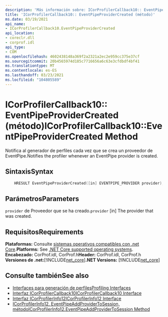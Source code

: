 ```yaml
---
description: 'Más información sobre: ICorProfilerCallback10:: EventPipeProviderCreated (método)'
title: 'ICorProfilerCallback10:: EventPipeProviderCreated (método)'
ms.date: 03/19/2021
api_name:
- ICorProfilerCallback10.EventPipeProviderCreated
api_location:
- coreclr.dll
- corprof.idl
api_type:
- COM
ms.openlocfilehash: 4602438148a369f2a2321a2ec2e959cc375e37cf
ms.sourcegitcommit: 20b4565974d185c7716656a6c63e3cfdbdf4bf41
ms.translationtype: MT
ms.contentlocale: es-ES
ms.lasthandoff: 03/23/2021
ms.locfileid: "104805589"
---
```

# <a name="icorprofilercallback10eventpipeprovidercreated-method"></a><span data-ttu-id="fe688-103">ICorProfilerCallback10:: EventPipeProviderCreated (método)</span><span class="sxs-lookup"><span data-stu-id="fe688-103">ICorProfilerCallback10::EventPipeProviderCreated Method</span></span>

<span data-ttu-id="fe688-104">Notifica al generador de perfiles cada vez que se crea un proveedor de EventPipe.</span><span class="sxs-lookup"><span data-stu-id="fe688-104">Notifies the profiler whenever an EventPipe provider is created.</span></span>
  
## <a name="syntax"></a><span data-ttu-id="fe688-105">Sintaxis</span><span class="sxs-lookup"><span data-stu-id="fe688-105">Syntax</span></span>  
  
```cpp  
    HRESULT EventPipeProviderCreated([in] EVENTPIPE_PROVIDER provider); 
```  
  
## <a name="parameters"></a><span data-ttu-id="fe688-106">Parámetros</span><span class="sxs-lookup"><span data-stu-id="fe688-106">Parameters</span></span>

<span data-ttu-id="fe688-107">`provider` de Proveedor que se ha creado.</span><span class="sxs-lookup"><span data-stu-id="fe688-107">`provider` [in] The provider that was created.</span></span>

## <a name="requirements"></a><span data-ttu-id="fe688-108">Requisitos</span><span class="sxs-lookup"><span data-stu-id="fe688-108">Requirements</span></span>  

<span data-ttu-id="fe688-109">**Plataformas:** Consulte [sistemas operativos compatibles con .net Core](../../../core/install/windows.md?pivots=os-windows).</span><span class="sxs-lookup"><span data-stu-id="fe688-109">**Platforms:** See [.NET Core supported operating systems](../../../core/install/windows.md?pivots=os-windows).</span></span>  
<span data-ttu-id="fe688-110">**Encabezado:** CorProf.idl, CorProf.h</span><span class="sxs-lookup"><span data-stu-id="fe688-110">**Header:** CorProf.idl, CorProf.h</span></span>  
<span data-ttu-id="fe688-111">**Versiones de .net:**[!INCLUDE[net_core](../../../../includes/net-core-50-md.md)]</span><span class="sxs-lookup"><span data-stu-id="fe688-111">**.NET Versions:** [!INCLUDE[net_core](../../../../includes/net-core-50-md.md)]</span></span>  
  
## <a name="see-also"></a><span data-ttu-id="fe688-112">Consulte también</span><span class="sxs-lookup"><span data-stu-id="fe688-112">See also</span></span>

- [<span data-ttu-id="fe688-113">Interfaces para generación de perfiles</span><span class="sxs-lookup"><span data-stu-id="fe688-113">Profiling Interfaces</span></span>](profiling-interfaces.md)
- [<span data-ttu-id="fe688-114">Interfaz ICorProfilerCallback10</span><span class="sxs-lookup"><span data-stu-id="fe688-114">ICorProfilerCallback10 Interface</span></span>](icorprofilercallback10-interface.md)
- [<span data-ttu-id="fe688-115">Interfaz ICorProfilerInfo12</span><span class="sxs-lookup"><span data-stu-id="fe688-115">ICorProfilerInfo12 Interface</span></span>](icorprofilerinfo12-interface.md)
- [<span data-ttu-id="fe688-116">ICorProfilerInfo12. EventPipeAddProviderToSession, método</span><span class="sxs-lookup"><span data-stu-id="fe688-116">ICorProfilerInfo12.EventPipeAddProviderToSession Method</span></span>](icorprofilerinfo12-eventpipeaddprovidertosession-method.md)
